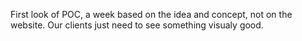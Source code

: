 First look of POC, a week based on the idea and concept, not on the website. Our clients just need to see something visualy good.
